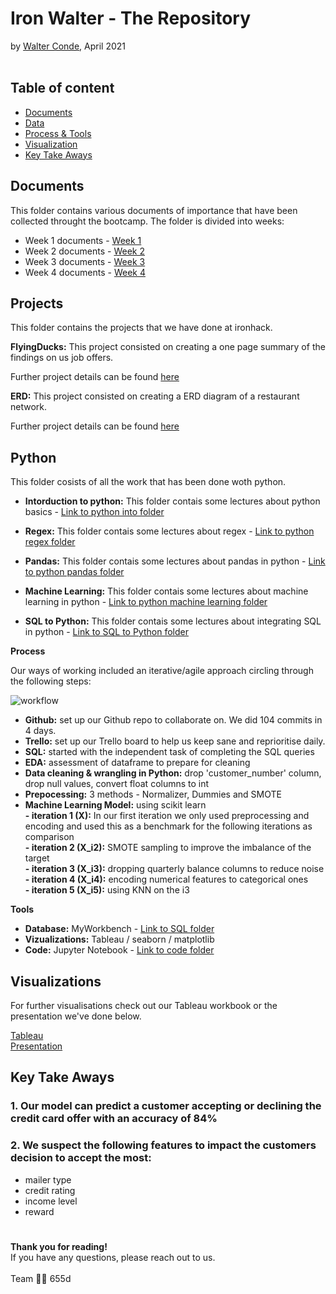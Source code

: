 # Iron Walter - The Repository 
by [Walter Conde](https://github.com/Wcondevidal), April 2021
<br/><br/>
## Table of content

- [Documents](https://github.com/wcondevidal/ironwalter/blob/main/README.md#documents)
- [Data](https://github.com/wcondevidal/ironwalter/blob/main/README.md#documents)
- [Process & Tools](https://github.com/wcondevidal/ironwalter/blob/main/README.md#documents)
- [Visualization](https://github.com/wcondevidal/ironwalter/blob/main/README.md#documents)
- [Key Take Aways](https://github.com/wcondevidal/ironwalter/blob/main/README.md#documents)

## Documents
This folder contains various documents of importance that have been collected throught the bootcamp.
The folder is divided into weeks:
 - Week 1 documents - [Week 1](https://github.com/lillaszulyovszky/ironhack-case-study-classification/tree/main/sql)
 - Week 2 documents - [Week 2](https://github.com/lillaszulyovszky/ironhack-case-study-classification/tree/main/sql)
 - Week 3 documents - [Week 3](https://github.com/lillaszulyovszky/ironhack-case-study-classification/tree/main/code)
 - Week 4 documents - [Week 4](https://github.com/lillaszulyovszky/ironhack-case-study-classification/tree/main/code)

## Projects
This folder contains the projects that we have done at ironhack. 

**FlyingDucks:**
This project consisted on creating a one page summary of the findings on us job offers.

Further project details can be found [here](https://github.com/lillaszulyovszky/ironhack-case-study-classification/tree/main/data_sets) 

**ERD:**
This project consisted on creating a ERD diagram of a restaurant network.

Further project details can be found [here](https://github.com/lillaszulyovszky/ironhack-case-study-classification/tree/main/data_sets) 

## Python
This folder cosists of all the work that has been done woth python. 

 - **Intorduction to python:** This folder contais some lectures about python basics - [Link to python into folder](https://github.com/lillaszulyovszky/ironhack-case-study-classification/tree/main/sql)
 
 - **Regex:** This folder contais some lectures about regex - [Link to python regex folder](https://github.com/lillaszulyovszky/ironhack-case-study-classification/tree/main/sql)
 
 - **Pandas:** This folder contais some lectures about pandas in python - [Link to python pandas folder](https://github.com/lillaszulyovszky/ironhack-case-study-classification/tree/main/sql)
 
 - **Machine Learning:** This folder contais some lectures about machine learning in python - [Link to python machine learning folder](https://github.com/lillaszulyovszky/ironhack-case-study-classification/tree/main/sql)
 
 - **SQL to Python:** This folder contais some lectures about integrating SQL in python - [Link to SQL to Python folder](https://github.com/lillaszulyovszky/ironhack-case-study-classification/tree/main/sql)


**Process**

Our ways of working included an iterative/agile approach circling through the following steps:

![workflow](https://github.com/lillaszulyovszky/ironhack-case-study-classification/blob/main/images/presentation/workflow.png?raw=true")

- **Github:** set up our Github repo to collaborate on. We did 104 commits in 4 days. <br/>
- **Trello:** set up our Trello board to help us keep sane and reprioritise daily.<br/>
- **SQL:** started with the independent task of completing the SQL queries<br/>
- **EDA:** assessment of dataframe to prepare for cleaning<br/>
- **Data cleaning & wrangling in Python:** drop 'customer_number' column, drop null values, convert float columns to int<br/>
- **Prepocessing:** 3 methods - Normalizer, Dummies and SMOTE<br/>
- **Machine Learning Model:** using scikit learn<br/>
**- iteration 1 (X):** In our first iteration we only used preprocessing and encoding and used this as a benchmark for the following iterations as comparison<br/>
**- iteration 2 (X_i2):** SMOTE sampling to improve the imbalance of the target<br/>
**- iteration 3 (X_i3):** dropping quarterly balance columns to reduce noise<br/>
**- iteration 4 (X_i4):** encoding numerical features to categorical ones<br/>
**- iteration 5 (X_i5):** using KNN on the i3<br/>

**Tools**
 - **Database:** MyWorkbench - [Link to SQL folder](https://github.com/lillaszulyovszky/ironhack-case-study-classification/tree/main/sql)
 - **Vizualizations:** Tableau / seaborn / matplotlib
 - **Code:** Jupyter Notebook - [Link to code folder](https://github.com/lillaszulyovszky/ironhack-case-study-classification/tree/main/code)

## Visualizations

For further visualisations check out our Tableau workbook or the presentation we've done below.

[Tableau](https://public.tableau.com/profile/szulyovszky.lilla#!/vizhome/CaseStudyClassification_Lilla/Task9-Dashboard2?publish=yes) <br/>
[Presentation](https://slides.com/josephinebiedermann/deck)

## Key Take Aways

### 1. Our model can predict a customer accepting or declining the credit card offer with an accuracy of 84%
### 2. We suspect the following features to impact the customers decision to accept the most:
  - mailer type
  - credit rating
  - income level
  - reward
# 

**Thank you for reading!** <br/>
If you have any questions, please reach out to us.<br/><br/>
Team :mage_woman:
655d  
